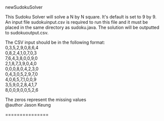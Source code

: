 newSudokuSolver

This Sudoku Solver will solve a N by N square. It's default is set to 9 by 9. An
input file sudokuinput.csv is required to run this file and it must be placed in
the same directory as sudoku.java. The solution will be outputted to sudokuoutput.csv.

The CSV input should be in the following format:
<br>
0,3,5,2,9,0,8,6,4 <br>
0,8,2,4,1,0,7,0,3 <br>
7,6,4,3,8,0,0,9,0 <br>
2,1,8,7,3,9,0,4,0 <br>
0,0,0,8,0,4,2,3,0 <br>
0,4,3,0,5,2,9,7,0 <br>
4,0,6,5,7,1,0,0,9 <br>
3,5,9,0,2,8,4,1,7 <br>
8,0,0,9,0,0,5,2,6 <br>

The zeros represent the missing values
<br>
@author Jason Keung

===============
